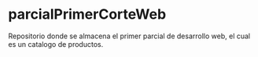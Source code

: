 # parcialPrimerCorteWeb
Repositorio donde se almacena el primer parcial de desarrollo web, el cual es un catalogo de productos.

